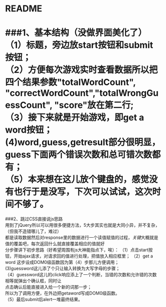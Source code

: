 README
===============================
###1、基本结构（没做界面美化了）  
（1）标题，旁边放start按钮和submit按钮；  
（2）方便每次游戏实时查看数据所以把四个结果参数"totalWordCount",  
"correctWordCount","totalWrongGuessCount", "score"放在第二行;  
（3）接下来就是开始游戏，即get a word按钮；  
 (4)word,guess,getresult部分很明显，guess下面两个错误次数和总可错次数都有；      
（5）本来想在这儿放个键盘的，感觉没有也行于是没写，下次可以试试，这次时间不够了。    
===============================
###2、跳过CSS直接说js思路    
用到了jQuery所以可以用很多便捷方法，5大步其实也就是大同小异，并不复杂，（但我不造错哪儿了，难过）      
都是读取数据然后对response里的数据进行一个读值赋值的过程，*关键*大概就是值的覆盖吧，每次返回什么就直接覆盖相应的值就好  
分步骤讲下初步思路（好希望周围有js大神能指点下，唉）： 
（1）点击start按钮，开始ajax请求，对请求回的值进行处理，把值放入相应框里； 
（2）get a word 这步设成DOM0级函数因为第（4）步那儿方便调用；  
 (3)guessword这儿添了个只让输入转换为大写字母的步骤；    
（4）guessword这儿的click响应添上了一个判断，当错的次数和允许错的次数相等就弹出个确认框，同时让      
   点击确认后能直接进入给一个新的词那一步；      
   所以为了调用方便，在外边把getaword写成DOM0级函数。  
（5）最后submit后alert一堆最终结果。

